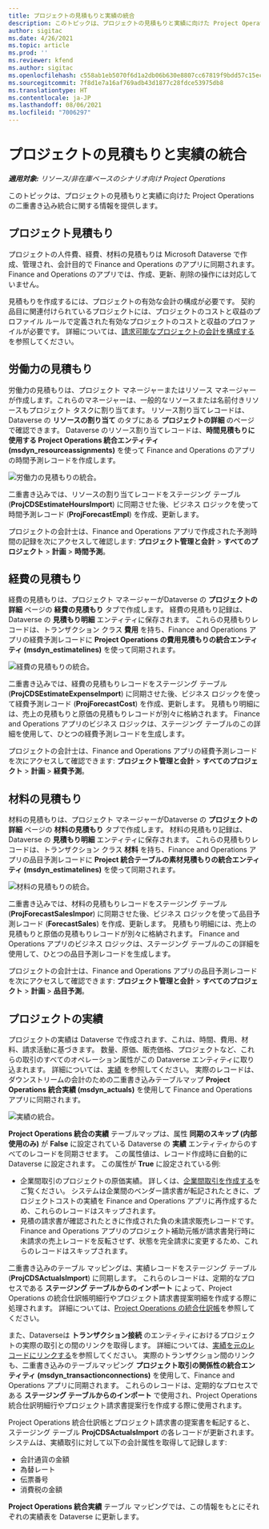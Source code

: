 ```yaml
---
title: プロジェクトの見積もりと実績の統合
description: このトピックは、プロジェクトの見積もりと実績に向けた Project Operations の二重書き込み統合に関する情報を提供します。
author: sigitac
ms.date: 4/26/2021
ms.topic: article
ms.prod: ''
ms.reviewer: kfend
ms.author: sigitac
ms.openlocfilehash: c558ab1eb5070f6d1a2db06b630e8807cc67819f9bdd57c15ec346f484e04fe9
ms.sourcegitcommit: 7f8d1e7a16af769adb43d1877c28fdce53975db8
ms.translationtype: HT
ms.contentlocale: ja-JP
ms.lasthandoff: 08/06/2021
ms.locfileid: "7006297"
---
```

# <a name="project-estimates-and-actuals-integration"></a>プロジェクトの見積もりと実績の統合

_**適用対象:** リソース/非在庫ベースのシナリオ向け Project Operations_

このトピックは、プロジェクトの見積もりと実績に向けた Project Operations の二重書き込み統合に関する情報を提供します。

## <a name="project-estimates"></a>プロジェクト見積もり

プロジェクトの人件費、経費、材料の見積もりは Microsoft Dataverse で作成、管理され、会計目的で Finance and Operations のアプリに同期されます。 Finance and Operations のアプリでは、作成、更新、削除の操作には対応していません。

見積もりを作成するには、プロジェクトの有効な会計の構成が必要です。 契約品目に関連付けられているプロジェクトには、プロジェクトのコストと収益のプロファイル ルールで定義された有効なプロジェクトのコストと収益のプロファイルが必要です。 詳細については、[請求可能なプロジェクトの会計を構成する](../project-accounting/configure-accounting-billable-projects.md#configure-project-cost-and-revenue-profile-rules) を参照してください。

## <a name="labor-estimates"></a>労働力の見積もり

労働力の見積もりは、プロジェクト マネージャーまたはリソース マネージャーが作成します。これらのマネージャーは、一般的なリソースまたは名前付きリソースもプロジェクト タスクに割り当てます。 リソース割り当てレコードは、Dataverse の **リソースの割り当て** のタブにある **プロジェクトの詳細** のページで確認できます。 Dataverse のリソース割り当てレコードは、**時間見積もりに使用する Project Operations 統合エンティティ (msdyn\_resourceassignments)** を使って Finance and Operations のアプリの時間予測レコードを作成します。

   ![労働力の見積もりの統合。](./Media/DW4LaborEstimates.png)

二重書き込みでは、リソースの割り当てレコードをステージング テーブル (**ProjCDSEstimateHoursImport**) に同期させた後、ビジネス ロジックを使って時間予測レコード (**ProjForecastEmpl**) を作成、更新します。

プロジェクトの会計士は、Finance and Operations アプリで作成された予測時間の記録を次にアクセスして確認します: **プロジェクト管理と会計** > **すべてのプロジェクト** > **計画** > **時間予測**。

## <a name="expense-estimates"></a>経費の見積もり

経費の見積もりは、プロジェクト マネージャーがDataverse の **プロジェクトの詳細** ページの **経費の見積もり** タブで作成します。 経費の見積もり記録は、Dataverse の **見積もり明細** エンティティに保存されます。 これらの見積もりレコードは、トランザクション クラス **費用** を持ち、Finance and Operations アプリの経費予測レコードに **Project Operations の費用見積もりの統合エンティティ (msdyn\_estimatelines)** を使って同期されます。

   ![経費の見積もりの統合。](./Media/DW4ExpenseEstimates.png)

二重書き込みでは、経費の見積もりレコードをステージング テーブル (**ProjCDSEstimateExpenseImport**) に同期させた後、ビジネス ロジックを使って経費予測レコード (**ProjForecastCost**) を作成、更新します。 見積もり明細には、売上の見積もりと原価の見積もりレコードが別々に格納されます。 Finance and Operations アプリのビジネス ロジックは、ステージング テーブルのこの詳細を使用して、ひとつの経費予測レコードを生成します。

プロジェクトの会計士は、Finance and Operations アプリの経費予測レコードを次にアクセスして確認できます: **プロジェクト管理と会計** > **すべてのプロジェクト** > **計画** > **経費予測**。

## <a name="material-estimates"></a>材料の見積もり

材料の見積もりは、プロジェクト マネージャーがDataverse の **プロジェクトの詳細** ページの **材料の見積もり** タブで作成します。 材料の見積もり記録は、Dataverse の **見積もり明細** エンティティに保存されます。 これらの見積もりレコードは、トランザクション クラス **材料** を持ち、Finance and Operations アプリの品目予測レコードに **Project 統合テーブルの素材見積もりの統合エンティティ (msdyn\_estimatelines)** を使って同期されます。

   ![材料の見積もりの統合。](./Media/DW4MaterialEstimates.png)

二重書き込みでは、材料の見積もりレコードをステージング テーブル (**ProjForecastSalesImpor**) に同期させた後、ビジネス ロジックを使って品目予測レコード (**ForecastSales**) を作成、更新します。 見積もり明細には、売上の見積もりと原価の見積もりレコードが別々に格納されます。 Finance and Operations アプリのビジネス ロジックは、ステージング テーブルのこの詳細を使用して、ひとつの品目予測レコードを生成します。

プロジェクトの会計士は、Finance and Operations アプリの品目予測レコードを次にアクセスして確認できます: **プロジェクト管理と会計** > **すべてのプロジェクト** > **計画** > **品目予測**。

## <a name="project-actuals"></a>プロジェクトの実績

プロジェクトの実績は Dataverse で作成されます、これは、時間、費用、材料、請求活動に基づきます。 数量、原価、販売価格、プロジェクトなど、これらの取引のすべてのオペレーション属性がこの Dataverse エンティティに取り込まれます。 詳細については、[実績](../actuals/actuals-overview.md) を参照してください。 実際のレコードは、ダウンストリームの会計のための二重書き込みテーブルマップ **Project Operations 統合実績 (msdyn\_actuals)** を使用して Finance and Operations アプリに同期されます。

   ![実績の統合。](./Media/DW4Actuals.png)

**Project Operations 統合の実績** テーブルマップは、属性 **同期のスキップ (内部使用のみ)** が **False** に設定されている Dataverse の **実績** エンティティからのすべてのレコードを同期させます。 この属性値は、レコード作成時に自動的に Dataverse に設定されます。 この属性が **True** に設定されている例:

  - 企業間取引のプロジェクトの原価実績。 詳しくは、[企業間取引を作成する](../project-accounting/create-intercompany-transactions.md)をご覧ください。 システムは企業間のベンダー請求書が転記されたときに、プロジェクトコストの実績を Finance and Operations アプリに再作成するため、これらのレコードはスキップされます。
  - 見積の請求書が確認されたときに作成された負の未請求販売レコードです。 Finance and Operations アプリのプロジェクト補助元帳が請求書発行時に未請求の売上レコードを反転させず、状態を完全請求に変更するため、これらのレコードはスキップされます。

二重書き込みのテーブル マッピングは、実績レコードをステージング テーブル (**ProjCDSActualsImport**) に同期します。 これらのレコードは、定期的なプロセスである  **ステージング テーブルからのインポート** によって、Project Operations の統合仕訳帳明細行やプロジェクト請求書提案明細を作成する際に処理されます。 詳細については、[Project Operations の統合仕訳帳](../project-accounting/project-operations-integration-journal.md)を参照してください。

また、Dataverseは **トランザクション接続** のエンティティにおけるプロジェクトの実際の取引との間のリンクを取得します。 詳細については、[実績を元のレコードにリンクする](../actuals/linkingactuals.md)を参照してください。 実際のトランザクション間のリンクも、二重書き込みのテーブルマッピング **プロジェクト取引の関係性の統合エンティティ (msdyn\_transactionconnections)** を使用して、Finance and Operations アプリに同期されます。 これらのレコードは、定期的なプロセスである **ステージング テーブルからのインポート** で使用され、Project Operations 統合仕訳明細行やプロジェクト請求書提案行を作成する際に使用されます。

Project Operations 統合仕訳帳とプロジェクト請求書の提案書を転記すると、ステージング テーブル **ProjCDSActualsImport** の各レコードが更新されます。 システムは、実績取引に対して以下の会計属性を取得して記録します:

- 会計通貨の金額
- 為替レート
- 伝票番号
- 消費税の金額

**Project Operations 統合実績** テーブル マッピングでは、この情報をもとにそれぞれの実績表を Dataverse に更新します。
